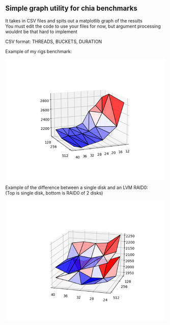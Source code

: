 ## Simple graph utility for chia benchmarks

It takes in CSV files and spits out a matplotlib graph of the results  
You must edit the code to use your files for now, but argument processing wouldnt be that hard to implement

CSV format: THREADS, BUCKETS, DURATION

Example of my rigs benchmark:

![Figure_2.png](https://raw.githubusercontent.com/SugarBooty/chia_benchmark_graph/main/Figure_2.png)

Example of the difference between a single disk and an LVM RAID0:  
(Top is single disk, bottom is RAID0 of 2 disks)

![Figure_2.png](https://raw.githubusercontent.com/SugarBooty/chia_benchmark_graph/main/Figure_1.png)
